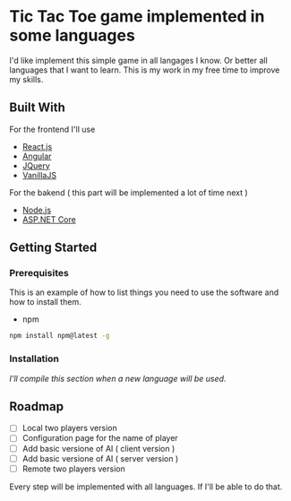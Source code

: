 # Tic Tac Toe game implemented in some languages

I'd like implement this simple game in all langages I know. Or better all languages that I want to learn.
This is my work in my free time to improve my skills.

<!-- BUILD WITH -->
## Built With

For the frontend I'll use

* [React.js](https://reactjs.org)
* [Angular](https://angular.io)
* [JQuery](https://jquery.com)
* [VanillaJS](http://vanilla-js.com)

For the bakend ( this part will be implemented a lot of time next )

* [Node.js](https://nodejs.org)
* [ASP.NET Core](https://dotnet.microsoft.com)

<!-- GETTING STARTED -->
## Getting Started

### Prerequisites

This is an example of how to list things you need to use the software and how to install them.

* npm

```sh
npm install npm@latest -g
```

### Installation

_I'll compile this section when a new language will be used._

<!-- ROADMAP -->
## Roadmap

* [ ] Local two players version
* [ ] Configuration page for the name of player
* [ ] Add basic versione of AI ( client version )
* [ ] Add basic versione of AI ( server version )
* [ ] Remote two players version

Every step will be implemented with all languages. If I'll be able to do that.
